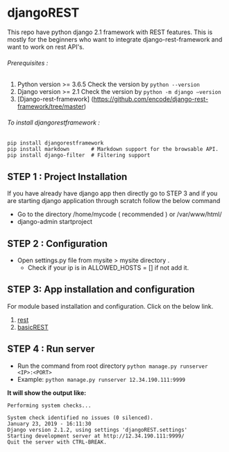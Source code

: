 # djangoREST
This repo have python django 2.1 framework with REST features. This is mostly for the beginners who want to integrate django-rest-framework and want to work on rest API's.

###### Prerequisites : 
1)	Python version >= 3.6.5
Check the version by `python --version`
2)	Django version >= 2.1
Check the version by `python -m django –version`
3) [Django-rest-framework] (https://github.com/encode/django-rest-framework/tree/master)

###### To install djangorestframework : 
```
pip install djangorestframework
pip install markdown       # Markdown support for the browsable API.
pip install django-filter  # Filtering support
```

## STEP 1 : Project Installation

If you have already have django app then directly go to STEP 3 and if you are starting django application through scratch follow the below command
-	Go to the directory /home/mycode ( recommended )  or /var/www/html/
-	django-admin startproject <mysite>

## STEP 2 : Configuration

-	Open settings.py file from mysite > mysite directory .
    - Check if your ip is in ALLOWED_HOSTS = [] if not add it.

## STEP 3: App installation and configuration
For module based installation and configuration. Click on the below link.
1. [rest]()
2. [basicREST]()

## STEP 4 : Run server

- Run the command from root directory `python manage.py runserver <IP>:<PORT>`
- Example: `python manage.py runserver 12.34.190.111:9999`

**It will show the output like:**

```
Performing system checks...

System check identified no issues (0 silenced).
January 23, 2019 - 16:11:30
Django version 2.1.2, using settings 'djangoREST.settings'
Starting development server at http://12.34.190.111:9999/
Quit the server with CTRL-BREAK.
```


